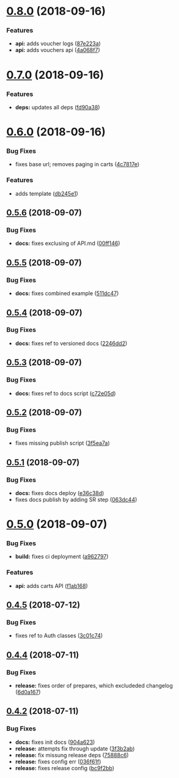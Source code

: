 # [0.8.0](https://github.com/tillhub/tillhub-sdk-node/compare/v0.7.0...v0.8.0) (2018-09-16)


### Features

* **api:** adds voucher logs ([87e223a](https://github.com/tillhub/tillhub-sdk-node/commit/87e223a))
* **api:** adds vouchers api ([4a068f7](https://github.com/tillhub/tillhub-sdk-node/commit/4a068f7))

# [0.7.0](https://github.com/tillhub/tillhub-sdk-node/compare/v0.6.0...v0.7.0) (2018-09-16)


### Features

* **deps:** updates all deps ([fd90a38](https://github.com/tillhub/tillhub-sdk-node/commit/fd90a38))

# [0.6.0](https://github.com/tillhub/tillhub-sdk-node/compare/v0.5.6...v0.6.0) (2018-09-16)


### Bug Fixes

* fixes base url; removes paging in carts ([4c7817e](https://github.com/tillhub/tillhub-sdk-node/commit/4c7817e))


### Features

* adds template ([db245e1](https://github.com/tillhub/tillhub-sdk-node/commit/db245e1))

## [0.5.6](https://github.com/tillhub/tillhub-sdk-node/compare/v0.5.5...v0.5.6) (2018-09-07)


### Bug Fixes

* **docs:** fixes exclusing of API.md ([00ff146](https://github.com/tillhub/tillhub-sdk-node/commit/00ff146))

## [0.5.5](https://github.com/tillhub/tillhub-sdk-node/compare/v0.5.4...v0.5.5) (2018-09-07)


### Bug Fixes

* **docs:** fixes combined example ([511dc47](https://github.com/tillhub/tillhub-sdk-node/commit/511dc47))

## [0.5.4](https://github.com/tillhub/tillhub-sdk-node/compare/v0.5.3...v0.5.4) (2018-09-07)


### Bug Fixes

* **docs:** fixes ref to versioned docs ([2246dd2](https://github.com/tillhub/tillhub-sdk-node/commit/2246dd2))

## [0.5.3](https://github.com/tillhub/tillhub-sdk-node/compare/v0.5.2...v0.5.3) (2018-09-07)


### Bug Fixes

* **docs:** fixes ref to docs script ([c72e05d](https://github.com/tillhub/tillhub-sdk-node/commit/c72e05d))

## [0.5.2](https://github.com/tillhub/tillhub-sdk-node/compare/v0.5.1...v0.5.2) (2018-09-07)


### Bug Fixes

* fixes missing publish script ([3f5ea7a](https://github.com/tillhub/tillhub-sdk-node/commit/3f5ea7a))

## [0.5.1](https://github.com/tillhub/tillhub-sdk-node/compare/v0.5.0...v0.5.1) (2018-09-07)


### Bug Fixes

* **docs:** fixes docs deploy ([e36c38d](https://github.com/tillhub/tillhub-sdk-node/commit/e36c38d))
* fixes docs publish by adding SR step ([063dc44](https://github.com/tillhub/tillhub-sdk-node/commit/063dc44))

# [0.5.0](https://github.com/tillhub/tillhub-sdk-node/compare/v0.4.5...v0.5.0) (2018-09-07)


### Bug Fixes

* **build:** fixes ci deployment ([a962797](https://github.com/tillhub/tillhub-sdk-node/commit/a962797))


### Features

* **api:** adds carts API ([f1ab168](https://github.com/tillhub/tillhub-sdk-node/commit/f1ab168))

## [0.4.5](https://github.com/tillhub/tillhub-sdk-node/compare/v0.4.4...v0.4.5) (2018-07-12)


### Bug Fixes

* fixes ref to Auth classes ([3c01c74](https://github.com/tillhub/tillhub-sdk-node/commit/3c01c74))

## [0.4.4](https://github.com/tillhub/tillhub-sdk-node/compare/v0.4.3...v0.4.4) (2018-07-11)


### Bug Fixes

* **release:** fixes order of prepares, which excludeded changelog ([6d0a167](https://github.com/tillhub/tillhub-sdk-node/commit/6d0a167))

## [0.4.2](https://github.com/tillhub/tillhub-sdk-node/compare/v0.4.1...v0.4.2) (2018-07-11)


### Bug Fixes

* **docs:** fixes init docs ([904a623](https://github.com/tillhub/tillhub-sdk-node/commit/904a623))
* **release:** attempts fix through update ([3f3b2ab](https://github.com/tillhub/tillhub-sdk-node/commit/3f3b2ab))
* **release:** fix missung release deps ([75888c6](https://github.com/tillhub/tillhub-sdk-node/commit/75888c6))
* **release:** fixes config err ([036f61f](https://github.com/tillhub/tillhub-sdk-node/commit/036f61f))
* **release:** fixes release config ([bc9f2bb](https://github.com/tillhub/tillhub-sdk-node/commit/bc9f2bb))
